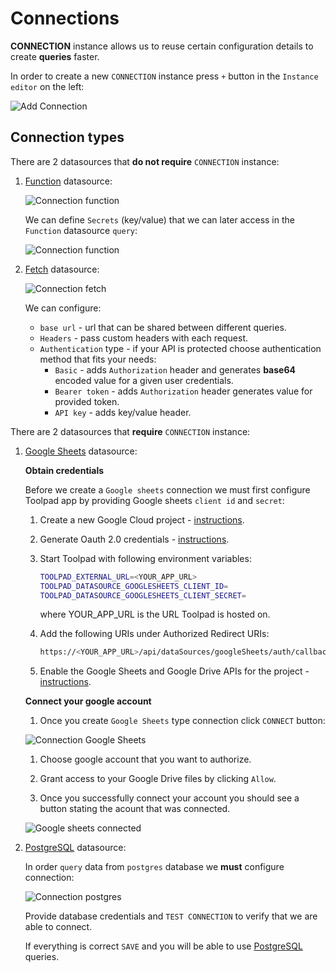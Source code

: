 # Connections

<p class="description">
    <b>CONNECTION</b> instance allows us to reuse certain configuration details to create <b>queries</b> faster.
</p>

In order to create a new `CONNECTION` instance press `+` button in the `Instance editor` on the left:

![Add Connection](/static/toolpad/connection.png)

## Connection types

There are 2 datasources that **do not require** `CONNECTION` instance:

1. [Function](/toolpad/connecting-to-datasources/function/) datasource:

   ![Connection function](/static/toolpad/connection-function-1.png)

   We can define `Secrets` (key/value) that we can later access in the `Function` datasource `query`:

   ![Connection function](/static/toolpad/connection-function-2.png)

1. [Fetch](/toolpad/connecting-to-datasources/fetch/) datasource:

   ![Connection fetch](/static/toolpad/connection-fetch-1.png)

   We can configure:

   - `base url` - url that can be shared between different queries.
   - `Headers` - pass custom headers with each request.
   - `Authentication` type - if your API is protected choose authentication method that fits your needs:
     - `Basic` - adds `Authorization` header and generates **base64** encoded value for a given user credentials.
     - `Bearer token` - adds `Authorization` header generates value for provided token.
     - `API key` - adds key/value header.

There are 2 datasources that **require** `CONNECTION` instance:

1. [Google Sheets](/toolpad/connecting-to-datasources/google-sheets/) datasource:

   **Obtain credentials**

   Before we create a `Google sheets` connection we must first configure Toolpad app by providing Google sheets `client id` and `secret`:

   1. Create a new Google Cloud project - [instructions](https://cloud.google.com/resource-manager/docs/creating-managing-projects#creating_a_project).

   2. Generate Oauth 2.0 credentials - [instructions](https://developers.google.com/identity/protocols/oauth2/web-server#creatingcred).

   3. Start Toolpad with following environment variables:

      ```sh
      TOOLPAD_EXTERNAL_URL=<YOUR_APP_URL>
      TOOLPAD_DATASOURCE_GOOGLESHEETS_CLIENT_ID=
      TOOLPAD_DATASOURCE_GOOGLESHEETS_CLIENT_SECRET=
      ```

      where YOUR_APP_URL is the URL Toolpad is hosted on.

   4. Add the following URIs under Authorized Redirect URIs:
      ```sh
      https://<YOUR_APP_URL>/api/dataSources/googleSheets/auth/callback</YOUR_APP_URL>
      ```
   5. Enable the Google Sheets and Google Drive APIs for the project - [instructions](https://developers.google.com/identity/protocols/oauth2/web-server#enable-apis).

   **Connect your google account**

   1. Once you create `Google Sheets` type connection click `CONNECT` button:

   ![Connection Google Sheets](/static/toolpad/connection-sheets-1.png)

   1. Choose google account that you want to authorize.

   1. Grant access to your Google Drive files by clicking `Allow`.

   1. Once you successfully connect your account you should see a button stating the acount that was connected.

   ![Google sheets connected](/static/toolpad/connection-sheets-2.png)

2. [PostgreSQL](/toolpad/connecting-to-datasources/postgreSQL/) datasource:

   In order `query` data from `postgres` database we **must** configure connection:

   ![Connection postgres](/static/toolpad/connection-postgres-1.png)

   Provide database credentials and `TEST CONNECTION` to verify that we are able to connect.

   If everything is correct `SAVE` and you will be able to use [PostgreSQL](/toolpad/connecting-to-datasources/postgreSQL/) queries.
